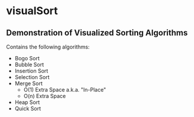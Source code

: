 # visualSort
## Demonstration of Visualized Sorting Algorithms

Contains the following algorithms:
* Bogo Sort
* Bubble Sort
* Insertion Sort
* Selection Sort
* Merge Sort
	* O(1) Extra Space a.k.a. "In-Place"
	* O(n) Extra Space
* Heap Sort
* Quick Sort
